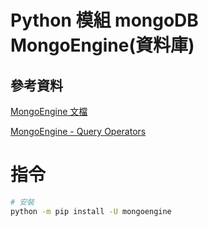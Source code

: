# Python 模組 mongoDB MongoEngine(資料庫)

## 參考資料

[MongoEngine 文檔](https://docs.mongoengine.org/guide/querying.html)

[MongoEngine - Query Operators](https://www.tutorialspoint.com/mongoengine/mongoengine_query_operators.htm)

# 指令

```bash
# 安裝
python -m pip install -U mongoengine
```

